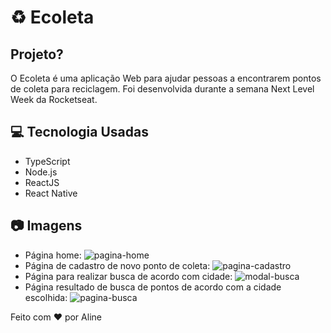 # :recycle: Ecoleta
## Projeto?
O Ecoleta é uma aplicação Web para ajudar pessoas a encontrarem pontos de coleta para reciclagem.
Foi desenvolvida durante a semana Next Level Week da Rocketseat.

## :computer: Tecnologia Usadas
- TypeScript
- Node.js
- ReactJS
- React Native

## :camera: Imagens 

- Página home:
![pagina-home](https://user-images.githubusercontent.com/56769013/84215828-f24de500-aa9d-11ea-990c-a49b7442307f.png)
- Página de cadastro de novo ponto de coleta: 
![pagina-cadastro](https://user-images.githubusercontent.com/56769013/84215929-4ce74100-aa9e-11ea-91f9-dc71f00d56c0.png)
- Página para realizar busca de acordo com cidade:
![modal-busca](https://user-images.githubusercontent.com/56769013/84216019-a2235280-aa9e-11ea-8d17-16d1e77cb600.png)
- Página resultado de busca de pontos de acordo com a cidade escolhida:
![pagina-busca](https://user-images.githubusercontent.com/56769013/84215962-6d170000-aa9e-11ea-89fb-e4fc9a0ff511.png)

Feito com :heart: por Aline 
